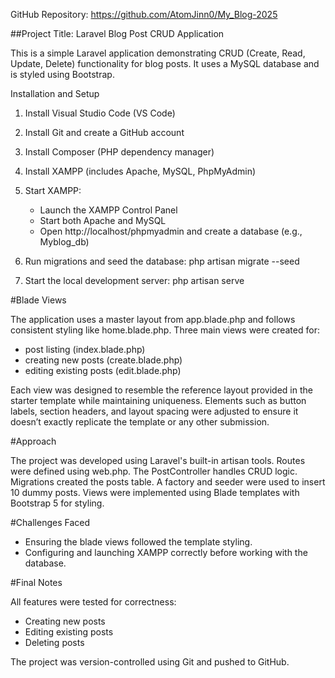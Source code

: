 GitHub Repository: https://github.com/AtomJinn0/My_Blog-2025

##Project Title: Laravel Blog Post CRUD Application

This is a simple Laravel application demonstrating CRUD (Create, Read, Update, Delete) functionality for blog posts. It uses a MySQL database and is styled using Bootstrap.

Installation and Setup

1. Install Visual Studio Code (VS Code)
2. Install Git and create a GitHub account
3. Install Composer (PHP dependency manager)
4. Install XAMPP (includes Apache, MySQL, PhpMyAdmin)

5. Start XAMPP:
   - Launch the XAMPP Control Panel
   - Start both Apache and MySQL
   - Open http://localhost/phpmyadmin and create a database (e.g., Myblog_db)

6. Run migrations and seed the database:
   php artisan migrate --seed

7. Start the local development server:
   php artisan serve

#Blade Views 

The application uses a master layout from app.blade.php and follows consistent styling like home.blade.php. Three main views were created for:

- post listing (index.blade.php)
- creating new posts (create.blade.php)
- editing existing posts (edit.blade.php)

Each view was designed to resemble the reference layout provided in the starter template while maintaining uniqueness. Elements such as button labels, section headers, and layout spacing were adjusted to ensure it doesn’t exactly replicate the template or any other submission.

#Approach

The project was developed using Laravel's built-in artisan tools. Routes were defined using web.php. The PostController handles CRUD logic. Migrations created the posts table. A factory and seeder were used to insert 10 dummy posts. Views were implemented using Blade templates with Bootstrap 5 for styling.

#Challenges Faced

- Ensuring the blade views followed the template styling.
- Configuring and launching XAMPP correctly before working with the database.

#Final Notes

All features were tested for correctness:
- Creating new posts
- Editing existing posts
- Deleting posts

The project was version-controlled using Git and pushed to GitHub.
